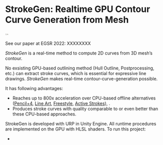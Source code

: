 # StrokeGen: Realtime GPU Contour Curve Generation from Mesh  

<img src="/Abstract Submit Image.png" alt="Abstract Submit Image" style="zoom: 1%;" />

See our paper at EGSR 2022: XXXXXXXX

*StrokeGen* is a real-time method to compute 2D curves from 3D mesh’s contour. 

No exsisting GPU-based outlining method (Hull Outline, Postprocessing, etc.) can extract stroke curves, which is essential for expressive line drawings. *StrokeGen* makes real-time contour-curve-generation possible. 

It has following advantages:

- Reaches up to 800x acceleration over CPU-based offline alternatives ([Pencil+4](https://www.psoft.co.jp/jp/product/pencil/unity/), [Line Art](https://docs.blender.org/manual/en/latest/grease_pencil/modifiers/generate/line_art.html), [Freestyle](https://docs.blender.org/manual/en/latest/render/freestyle/introduction.html#:~:text=Freestyle%20is%20an%20edge%2Fline,technical%20(hard%20line)%20looks.), [Active Strokes](https://github.com/benardp/ActiveStrokes)), .
- Produces stroke curves with quality comparable to or even better than these CPU-based approaches.

StrokeGen is developed with URP in Unity Engine. All runtime procedures are implemented on the GPU with HLSL shaders. To run this project:

- 



